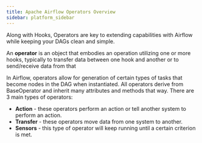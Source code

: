 ```yaml
---
title: Apache Airflow Operators Overview
sidebar: platform_sidebar
---
```


Along with Hooks, Operators are key to extending capabilities with Airflow while keeping your DAGs clean and simple.

An **operator** is an object that embodies an operation utilizing one or more hooks, typically to transfer data between one hook and another or to send/receive data from that

In Airflow, operators allow for generation of certain types of tasks that become nodes in the DAG when instantiated. All operators derive from BaseOperator and inherit many attributes and methods that way. There are 3 main types of operators:
  * **Action** - these operators perform an action or tell another system to perform an action.
  * **Transfer** - these operators move data from one system to another.
  * **Sensors** - this type of operator will keep running until a certain criterion is met.

